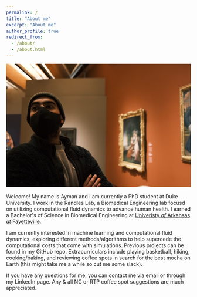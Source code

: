 ```yaml
---
permalink: /
title: "About me"
excerpt: "About me"
author_profile: true
redirect_from: 
  - /about/
  - /about.html
---
```


![](/images/IMG_1785.jpeg)

Welcome! My name is Ayman and I am currently a PhD student at Duke University. I work in the Randles Lab, a Biomedical Engineering lab focusd on utilizing computational fluid dynamics to advance human health. I earned a Bachelor's of Science in Biomedical Engineering at [Univeristy *of* Arkansas *at* Fayetteville](https://www.uark.edu).

I am currently interested in machine learning and computational fluid dynamics, exploring different methods/algorithms to help supercede the computational costs that come with simulations. Previous projects can be found in my GitHub repo. Extracurriculars include playing basketball, hiking, cooking/baking, and reviewing coffee spots in search for the best mocha on Earth (this might take me a while so cut me some slack).

If you have any questions for me, you can contact me via email or through my LinkedIn page. Any & all NC or RTP coffee spot suggestions are much appreciated. 


